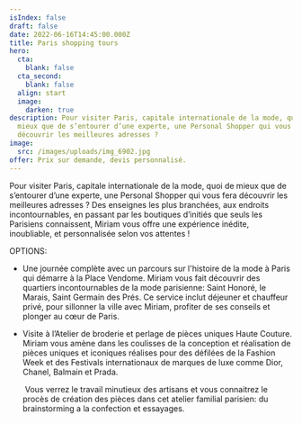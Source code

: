 ```yaml
---
isIndex: false
draft: false
date: 2022-06-16T14:45:00.000Z
title: Paris shopping tours
hero:
  cta:
    blank: false
  cta_second:
    blank: false
  align: start
  image:
    darken: true
description: Pour visiter Paris, capitale internationale de la mode, quoi de
  mieux que de s’entourer d’une experte, une Personal Shopper qui vous fera
  découvrir les meilleures adresses ?
image:
  src: /images/uploads/img_6902.jpg
offer: Prix sur demande, devis personnalisé.
---
```

Pour visiter Paris, capitale internationale de la mode, quoi de mieux que de s’entourer d’une experte, une Personal Shopper qui vous fera découvrir les meilleures adresses ? Des enseignes les plus branchées, aux endroits incontournables, en passant par les boutiques d’initiés que seuls les Parisiens connaissent, Miriam vous offre une expérience inédite, inoubliable, et personnalisée selon vos attentes !



OPTIONS:

* Une journée complète avec un parcours sur l'histoire de la mode à Paris qui démarre à la Place Vendome. Miriam vous fait découvrir des quartiers incontournables de la mode parisienne: Saint Honoré, le Marais, Saint Germain des Prés. Ce service inclut déjeuner et chauffeur privé, pour sillonner la ville avec Miriam, profiter de ses conseils et plonger au cœur de Paris.
* Visite à l’Atelier de broderie et perlage de pièces uniques Haute Couture. Miriam vous amène dans les coulisses de la conception et réalisation de pièces uniques et iconiques réalises pour des défilées de la Fashion Week et des Festivals internationaux de marques de luxe comme Dior, Chanel, Balmain et Prada.

   Vous verrez le travail minutieux des artisans et vous connaitrez le procès de création des pièces dans cet atelier familial parisien: du brainstorming a la confection et essayages.